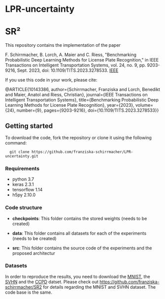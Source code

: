 # LPR-uncertainty

# SR²

This repository contains the implementation of the paper

F. Schirrmacher, B. Lorch, A. Maier and C. Riess, "Benchmarking Probabilistic Deep Learning Methods for License Plate Recognition," in IEEE Transactions on Intelligent Transportation Systems, vol. 24, no. 9, pp. 9203-9216, Sept. 2023, doi: 10.1109/TITS.2023.3278533. [IEEE]([https://ieeexplore.ieee.org/abstract/document/9191253](https://ieeexplore.ieee.org/abstract/document/10143386)) 

If you use this code in your work, please cite:

@ARTICLE{10143386,
  author={Schirrmacher, Franziska and Lorch, Benedikt and Maier, Anatol and Riess, Christian},
  journal={IEEE Transactions on Intelligent Transportation Systems}, 
  title={Benchmarking Probabilistic Deep Learning Methods for License Plate Recognition}, 
  year={2023},
  volume={24},
  number={9},
  pages={9203-9216},
  doi={10.1109/TITS.2023.3278533}}


## Getting started

To download the code, fork the repository or clone it using the following command:

```
  git clone https://github.com/franziska-schirrmacher/LPR-uncertainty.git
```

### Requirements

- python 3.7
- keras 2.3.1
- tensorflow 1.14
- h5py 2.10.0

### Code structure

- **checkpoints**: This folder contains the stored weights (needs to be created)

- **data**: This folder contains all datasets for each of the experiments (needs to be created)

- **src**: This folder contains the source code of the experiments and the proposed architectur



### Datasets

In order to reproduce the results, you need to download the [MNIST](http://yann.lecun.com/exdb/mnist/), the [SVHN](http://ufldl.stanford.edu/housenumbers/) and the [CCPD](https://github.com/detectRecog/CCPD) datset.
Please check out https://github.com/franziska-schirrmacher/SR2 for details regarding the MNIST and SVHN dataset. The code base is the same.
